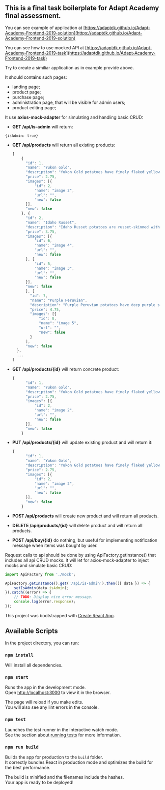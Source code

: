 ## This is a final task boilerplate for Adapt Academy final assessment.

You can see example of application at [https://adaptdk.github.io/Adapt-Academy-Frontend-2019-solution](https://adaptdk.github.io/Adapt-Academy-Frontend-2019-solution)

You can see how to use mocked API at [https://adaptdk.github.io/Adapt-Academy-Frontend-2019-task](https://adaptdk.github.io/Adapt-Academy-Frontend-2019-task)

Try to create a similiar application as in example provide above.

It should contains such pages:
- landing page;
- product page;
- purchase page;
- administration page, that will be visible for admin users;
- product editing page;

It use **axios-mock-adapter** for simulating and handling basic CRUD:

-  **GET /api/is-admin** will return:

  ```{isAdmin: true}```

- **GET /api/products** will return all existing products:

  ```javascript
  [
      {
        "id": 1,
        "name": "Yukon Gold",
        "description": "Yukon Gold potatoes have finely flaked yellowish-white skin with light yellow flesh. They're bright, vegetal and slightly sweet, with a smooth, slightly waxy texture and moist flesh. They're best for boiling, baking and making French fries. They'll also stand up well to grilling, pan frying and roasting.",
        "price": 2.75,
        "images": [{
            "id": 2,
            "name": "image 2",
            "url": "",
            "new": false
        }],
        "new": false
      }, {
        "id": 2,
        "name": "Idaho Russet",
        "description": "Idaho Russet potatoes are russet-skinned with white flesh. They're what we typically imagine when we think of potatoes. They have a neutral potato flavor, a fluffy, creamy and soft texture, and are best for baking, mashing and making French fries. They're also very absorbent, so are great paired with butter and cream -- think mashed potatoes. Just don't try using Idaho Russets for potato salads, gratins or any dish that requires the potatoes to hold their shape.",
        "price": 3.75,
        "images": [{
            "id": 6,
            "name": "image 4",
            "url": "",
            "new": false
        }, {
            "id": 5,
            "name": "image 3",
            "url": "",
            "new": false
        }],
        "new": false
        }, {
          "id": 7,
          "name": "Purple Peruvian",
          "description": "Purple Peruvian potatoes have deep purple skin and flesh. The flesh is either uniform throughout or marbled with white and deep, inky purple. They're earthy and slightly nutty, with an almost buttery aftertaste. They have a dry and starchy texture and are best for boiling, baking, roasting, frying and grilling, although they should work in all dishes and preparations.",
          "price": 4.75,
          "images": [{
              "id": 8,
              "name": "image 5",
              "url": "",
              "new": false
          }
        ],
        "new": false
    },
    ...
  ]
  ```

- **GET /api/products/{id}** will return concrete product:

  ```javascript
  {
        "id": 1,
        "name": "Yukon Gold",
        "description": "Yukon Gold potatoes have finely flaked yellowish-white skin with light yellow flesh. They're bright, vegetal and slightly sweet, with a smooth, slightly waxy texture and moist flesh. They're best for boiling, baking and making French fries. They'll also stand up well to grilling, pan frying and roasting.",
        "price": 2.75,
        "images": [{
            "id": 2,
            "name": "image 2",
            "url": "",
            "new": false
        }],
        "new": false
      }
  ```

- **PUT /api/products/{id}** will update existing product and will return it:

  ```javascript
  {
        "id": 1,
        "name": "Yukon Gold",
        "description": "Yukon Gold potatoes have finely flaked yellowish-white skin with light yellow flesh. They're bright, vegetal and slightly sweet, with a smooth, slightly waxy texture and moist flesh. They're best for boiling, baking and making French fries. They'll also stand up well to grilling, pan frying and roasting.",
        "price": 2.75,
        "images": [{
            "id": 2,
            "name": "image 2",
            "url": "",
            "new": false
        }],
        "new": false
      }
  ```

- **POST /api/products** will create new product and will return all products. 
- **DELETE /api/products/{id}** will delete product and will return all products.
- **POST /api/buy/{id}** do nothing, but useful for implementing notification message when items was bought by user.

Request calls to api should be done by using ApiFactory.getInstance() that includes all api CRUD mocks. It will let for axios-mock-adapter to inject mocks and simulate basic CRUD:

```javascript
import ApiFactory from './mock';

ApiFactory.getInstance().get('/api/is-admin').then(({ data }) => {
    setIsAdmin(data.isAdmin);
}).catch((error) => {
    // TODO: Display nice error message.
    console.log(error.response);
});
```


This project was bootstrapped with [Create React App](https://github.com/facebook/create-react-app).

## Available Scripts

In the project directory, you can run:

### `npm install`

Will install all dependencies.

### `npm start`

Runs the app in the development mode.<br>
Open [http://localhost:3000](http://localhost:3000) to view it in the browser.

The page will reload if you make edits.<br>
You will also see any lint errors in the console.

### `npm test`

Launches the test runner in the interactive watch mode.<br>
See the section about [running tests](https://facebook.github.io/create-react-app/docs/running-tests) for more information.

### `npm run build`

Builds the app for production to the `build` folder.<br>
It correctly bundles React in production mode and optimizes the build for the best performance.

The build is minified and the filenames include the hashes.<br>
Your app is ready to be deployed!



